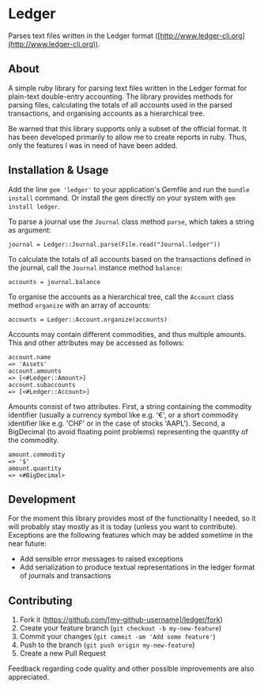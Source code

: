 # Ledger

Parses text files written in the Ledger format
([http://www.ledger-cli.org](http://www.ledger-cli.org)).

## About

A simple ruby library for parsing text files written in the Ledger format for
plain-text double-entry accounting. The library provides methods for parsing
files, calculating the totals of all accounts used in the parsed transactions,
and organising accounts as a hierarchical tree.

Be warned that this library supports only a subset of the official format. It
has been developed primarily to allow me to create reports in ruby. Thus, only
the features I was in need of have been added.

## Installation & Usage

Add the line `gem 'ledger'` to your application's Gemfile and run the `bundle
install` command. Or install the gem directly on your system with `gem install
ledger`.

To parse a journal use the `Journal` class method `parse`, which takes a string
as argument:

    journal = Ledger::Journal.parse(File.read("Journal.ledger"))

To calculate the totals of all accounts based on the transactions defined in
the journal, call the `Journal` instance method `balance`:

    accounts = journal.balance

To organise the accounts as a hierarchical tree, call the `Account` class
method `organize` with an array of accounts:

    accounts = Ledger::Account.organize(accounts)

Accounts may contain different commodities, and thus multiple amounts. This and
other attributes may be accessed as follows:

    account.name
    => 'Assets'
    account.amounts
    => [<#Ledger::Amount>]
    account.subaccounts
    => [<#Ledger::Account>]

Amounts consist of two attributes. First, a string containing the commodity
identifier (usually a currency symbol like e.g. '€', or a short commodity
identifier like e.g. 'CHF' or in the case of stocks 'AAPL'). Second, a
BigDecimal (to avoid floating point problems) representing the quantity of the
commodity.

    amount.commodity
    => '$'
    amount.quantity
    => <#BigDecimal>


## Development

For the moment this library provides most of the functionality I needed, so it
will probably stay mostly as it is today (unless you want to contribute).
Exceptions are the following features which may be added sometime in the near
future:

- Add sensible error messages to raised exceptions
- Add serialization to produce textual representations in the ledger format of
  journals and transactions


## Contributing

1. Fork it (https://github.com/[my-github-username]/ledger/fork)
2. Create your feature branch (`git checkout -b my-new-feature`)
3. Commit your changes (`git commit -am 'Add some feature'`)
4. Push to the branch (`git push origin my-new-feature`)
5. Create a new Pull Request

Feedback regarding code quality and other possible improvements are also
appreciated.
